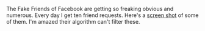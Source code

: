 The Fake Friends of Facebook are getting so freaking obvious and numerous. Every day I get ten friend requests. Here's a <a href="http://scripting.com/images/2020/04/09/fakeFriendRequestsOnFacebook.png">screen shot</a> of some of them. I'm amazed their algorithm can't filter these.
